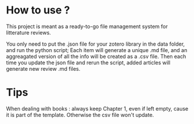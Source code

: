 # How to use ?

This project is meant as a ready-to-go file management system for litterature reviews. 

You only need to put the .json file for your zotero library in the data folder, and run the python script; 
Each item will generate a unique .md file, and an aggreagated version of all the info will be created as a .csv file.
Then each time you update the json file and rerun the script, added articles will generate new review .md files. 



# Tips

When dealing with books : always keep Chapter 1, even if left empty, cause it is part of the template. Otherwise the csv file won't update. 